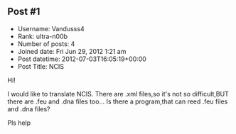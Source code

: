 ## Post #1
- Username: Vandusss4
- Rank: ultra-n00b
- Number of posts: 4
- Joined date: Fri Jun 29, 2012 1:21 am
- Post datetime: 2012-07-03T16:05:19+00:00
- Post Title: NCIS

Hi!

I would like to translate NCIS. There are .xml files,so it's not so difficult,BUT there are .feu and .dna files too... Is there a program,that can reed .feu files and .dna files?

Pls help
